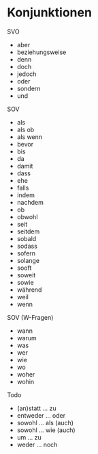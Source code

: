 # Konjunktionen

SVO

* aber
* beziehungsweise
* denn
* doch
* jedoch
* oder
* sondern
* und

SOV

* als
* als ob
* als wenn
* bevor
* bis
* da
* damit
* dass
* ehe
* falls
* indem
* nachdem
* ob
* obwohl
* seit
* seitdem
* sobald
* sodass
* sofern
* solange
* sooft
* soweit
* sowie
* während
* weil
* wenn

SOV (W-Fragen)

* wann
* warum
* was
* wer
* wie
* wo
* woher
* wohin

Todo

* (an)statt ... zu
* entweder ... oder
* sowohl ... als (auch)
* sowohl ... wie (auch)
* um ... zu
* weder ... noch
